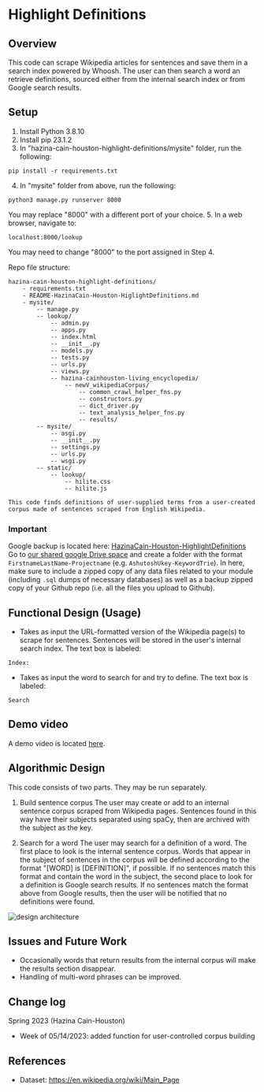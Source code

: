 # Highlight Definitions

## Overview

This code can scrape Wikipedia articles for sentences and save them in a search index powered by Whoosh. 
The user can then search a word an retrieve definitions, sourced either from the internal search index or from Google search results.

## Setup

1. Install Python 3.8.10
2. Install pip 23.1.2
3. In "hazina-cain-houston-highlight-definitions/mysite" folder, run the following:
```
pip install -r requirements.txt
```
4. In "mysite" folder from above, run the following:
```
python3 manage.py runserver 8000
```
You may replace "8000" with a different port of your choice.
5. In a web browser, navigate to:
```
localhost:8000/lookup
```
You may need to change "8000" to the port assigned in Step 4.

Repo file structure:
```
hazina-cain-houston-highlight-definitions/
    - requirements.txt
    - README-HazinaCain-Houston-HiglightDefinitions.md
    - mysite/
        -- manage.py
        -- lookup/
            -- admin.py
            -- apps.py
            -- index.html
            -- __init__.py
            -- models.py
            -- tests.py
            -- urls.py
            -- views.py
            -- hazina-cainhouston-living_encyclopedia/
                -- newV_wikipediaCorpus/
                    -- common_crawl_helper_fns.py
                    -- constructors.py
                    -- dict_driver.py
                    -- text_analysis_helper_fns.py
                    -- results/
        -- mysite/
            -- asgi.py
            -- __init__.py
            -- settings.py
            -- urls.py
            -- wsgi.py
        -- static/
            -- lookup/
                -- hilite.css
                -- hilite.js

This code finds definitions of user-supplied terms from a user-created corpus made of sentences scraped from English Wikipedia.
```


### Important 
Google backup is located here: [HazinaCain-Houston-HighlightDefinitions](https://drive.google.com/drive/folders/1PP561gneUiDLBy0N6tg3CsK2wCb0aMNK)
Go to [our shared google Drive space](https://drive.google.com/drive/folders/1rxPAdGTVcl-Xo6uuFovdKcCw5_FEaXIC?usp=sharing) and create a folder with the format `FirstnameLastName-Projectname` (e.g. `AshutoshUkey-KeywordTrie`). In here, make sure to include a zipped copy of any data files related to your module (including `.sql` dumps of necessary databases) as well as a backup zipped copy of your Github repo (i.e. all the files you upload to Github).



## Functional Design (Usage)
* Takes as input the URL-formatted version of the Wikipedia page(s) to scrape for sentences.
Sentences will be stored in the user's internal search index.
The text box is labeled:
```
Index:
```

* Takes as input the word to search for and try to define.
The text box is labeled:
```
Search
```


## Demo video
A demo video is located [here](https://drive.google.com/file/d/1PqYTD9PPIu9duVjsF5Xk4swMjbOIluIn/view?usp=share_link).


## Algorithmic Design
This code consists of two parts. They may be run separately.

1. Build sentence corpus
The user may create or add to an internal sentence corpus scraped from Wikipedia pages.
Sentences found in this way have their subjects separated using spaCy, then are archived with the subject as the key.

2. Search for a word
The user may search for a definition of a word.
The first place to look is the internal sentence corpus. 
Words that appear in the subject of sentences in the corpus will be defined according to the format "[WORD] is [DEFINITION]", if possible.
If no sentences match this format and contain the word in the subject, the second place to look for a definition is Google search results.
If no sentences match the format above from Google results, then the user will be notified that no definitions were found.

![design architecture](https://github.com/Forward-UIUC-2023S/hazina-cain-houston-highlight-definitions/project-design.png)


## Issues and Future Work

* Occasionally words that return results from the internal corpus will make the results section disappear.
* Handling of multi-word phrases can be improved.


## Change log

Spring 2023 (Hazina Cain-Houston)
* Week of 05/14/2023: added function for user-controlled corpus building


## References 
* Dataset: https://en.wikipedia.org/wiki/Main_Page
